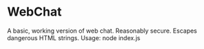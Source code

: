 # WebChat
A basic, working version of web chat.
Reasonably secure. Escapes dangerous HTML strings.
Usage: node index.js